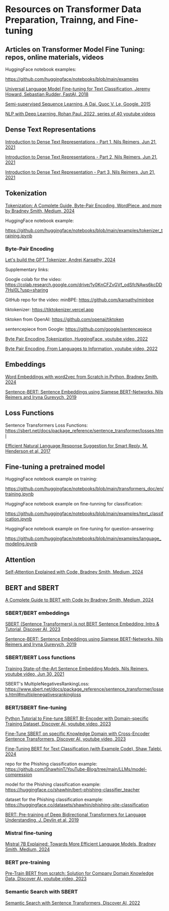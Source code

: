 # Resources on Transformer Data Preparation, Trainng, and Fine-tuning 

## Articles on Transformer Model Fine Tuning: repos, online materials, videos

HuggingFace notebook examples: 

  https://github.com/huggingface/notebooks/blob/main/examples

[Universal Language Model Fine-tuning for Text Classification, Jeremy Howard, Sebastian Rudder, FastAI, 2018](https://github.com/dimitarpg13/transformer_finetuning/blob/main/articles/Universal_Language_Model_Fine-tuning_for_Text_Classification_Howard_2018.pdf)

[Semi-supervised Sequence Learning, A Dai, Quoc V. Le, Google, 2015](https://github.com/dimitarpg13/transformer_finetuning/blob/main/articles/Semi-supervised_Sequence_Learning_Dai_2015.pdf)

[NLP with Deep Learning, Rohan Paul, 2022, series of 40 youtube videos](https://www.youtube.com/playlist?list=PLxqBkZuBynVTn2lkHNAcw6lgm1MD5QiMK)

## Dense Text Representations

[Introduction to Dense Text Representations - Part 1, Nils Reimers, Jun 21, 2021](https://youtu.be/qmN1fJ7Fdmo?si=sR50ZrGXURzY_weS)

[Introduction to Dense Text Representations - Part 2, Nils Reimers, Jun 21, 2021](https://youtu.be/0RV-q0--NLs?si=8cktLBFigHlNZzi-)

[Introduction to Dense Text Representation - Part 3, Nils Reimers, Jun 21, 2021](https://youtu.be/t4Gf4LruVZ4?si=C2fjB45Vsye0t97p)


## Tokenization

[Tokenization: A Complete Guide, Byte-Pair Encoding, WordPiece, and more by Bradney Smith, Medium, 2024](https://github.com/dimitarpg13/transformer_finetuning/blob/main/articles/tokenization/Tokenization_A_Complete_Guide_Byte-Pair_Encoding_WordPiece_and_more_by_Bradney_Smith_Medium_2024.pdf)

HuggingFace notebook example: 

  https://github.com/huggingface/notebooks/blob/main/examples/tokenizer_training.ipynb 


### Byte-Pair Encoding

[Let's build the GPT Tokenizer, Andrej Karpathy, 2024](https://youtu.be/zduSFxRajkE?si=AOUNH7lcQiZH5FeV)

  Supplementary links:

  Google colab for the video: https://colab.research.google.com/drive/1y0KnCFZvGVf_odSfcNAws6kcDD7HsI0L?usp=sharing

  GitHub repo for the video: minBPE: https://github.com/karpathy/minbpe

  tiktokenizer: https://tiktokenizer.vercel.app
  
  tiktoken from OpenAI: https://github.com/openai/tiktoken
  
  sentencepiece from Google: https://github.com/google/sentencepiece

[Byte Pair Encoding Tokenization, HuggingFace, youtube video, 2022](https://www.youtube.com/watch?v=HEikzVL-lZU)

[Byte Pair Encoding, From Languages to Information, youtube video, 2022](https://www.youtube.com/watch?v=tOMjTCO0htA)

## Embeddings

[Word Embeddings with word2vec from Scratch in Python, Bradney Smith, 2024](https://medium.com/p/eb9326c6ab7c)

[Sentence-BERT: Sentence Embeddings using Siamese BERT-Networks, Nils Reimers and Iryna Gurevych, 2019](https://github.com/dimitarpg13/transformer_finetuning/blob/main/articles/bert/Sentence-BERT-Sentence_Embeddings_using_Siamese_BERT-Networks_Reimers_2019.pdf)

## Loss Functions

Sentence Transformers Loss Functions: https://sbert.net/docs/package_reference/sentence_transformer/losses.html

[Efficient Natural Language Response Suggestion for Smart Reply, M. Henderson et al, 2017](https://github.com/dimitarpg13/transformer_finetuning/blob/main/articles/loss_functions/Efficient_Natural_Language_Response_Suggestion_for_Smart_Reply_Henderson_2017.pdf)

## Fine-tuning a pretrained model

HuggingFace notebook example on training: 

  https://github.com/huggingface/notebooks/blob/main/transformers_doc/en/training.ipynb

HuggingFace notebook example on fine-tunning for classification: 

  https://github.com/huggingface/notebooks/blob/main/examples/text_classification.ipynb

HuggingFace notebook example on fine-tuning for question-answering:

  https://github.com/huggingface/notebooks/blob/main/examples/language_modeling.ipynb


## Attention

[Self-Attention Explained with Code, Bradney Smith, Medium, 2024](https://medium.com/data-science/contextual-transformer-embeddings-using-self-attention-explained-with-diagrams-and-python-code-d7a9f0f4d94e)

## BERT and SBERT 

[A Complete Guide to BERT with Code by Bradney Smith, Medium, 2024](https://github.com/dimitarpg13/transformer_finetuning/blob/main/articles/bert/A_Complete_Guide_to_BERT_with_Code_by_Bradney_Smith_Medium_2024.pdf)

### SBERT/BERT embeddings

[SBERT (Sentence Transformers) is not BERT Sentence Embedding: Intro & Tutorial, Discover AI, 2023](https://youtu.be/lVqwznaVi78?si=-MJoRX51Z7P9un4P)

[Sentence-BERT: Sentence Embeddings using Siamese BERT-Networks, Nils Reimers and Iryna Gurevych, 2019](https://github.com/dimitarpg13/transformer_finetuning/blob/main/articles/bert/Sentence-BERT-Sentence_Embeddings_using_Siamese_BERT-Networks_Reimers_2019.pdf)

### SBERT/BERT Loss functions 

[Training State-of-the-Art Sentence Embedding Models, Nils Reimers, youtube video, Jun 30, 2021](https://youtu.be/RHXZKUr8qOY?si=5PIDz7nPaWtCwoy1)

SBERT's MultipleNegativesRankingLoss: https://www.sbert.net/docs/package_reference/sentence_transformer/losses.html#multiplenegativesrankingloss

### BERT/SBERT fine-tuning


[Python Tutorial to Fine-tune SBERT BI-Encoder with Domain-specific Training Dataset, Discover AI, youtube video, 2023](https://youtu.be/FidMAm-tj9k?si=oED-7avcJFsMrLyv)

[Fine-Tune SBERT on specific Knowledge Domain with Cross-Encoder Sentence Transformers, Discover AI, youtube video, 2023](https://youtu.be/JxfS5ZjdxGE?si=a87k5dtQzQu1qTu8)

[Fine-Tuning BERT for Text Classification (with Example Code), Shaw Talebi, 2024](https://youtu.be/4QHg8Ix8WWQ?si=DkQyws-ZPtiOJ5zS)

  repo for the Phishing classification example: https://github.com/ShawhinT/YouTube-Blog/tree/main/LLMs/model-compression

  model for the Phishing classification example: https://huggingface.co/shawhin/bert-phishing-classifier_teacher

  dataset for the Phishing classification example: https://huggingface.co/datasets/shawhin/phishing-site-classification

[BERT: Pre-training of Deep Bidirectional Transformers for Language Understanding, J. Devlin et al, 2019](https://github.com/dimitarpg13/transformer_finetuning/blob/main/articles/bert/BERT-Pre-training_of_Deep_Bidirectional_Transformers_for_Language_Understanding_Devlin_2019.pdf)

### Mistral fine-tuning

[Mistral 7B Explained: Towards More Efficient Language Models, Bradney Smith, Medium, 2024](https://github.com/dimitarpg13/transformer_finetuning/blob/main/articles/mistral/Mistral_7B_Explained_Towards_More_Efficient_Language_Models_by_Bradney_Smith_Medium_2024.pdf)

### BERT pre-training

[Pre-Train BERT from scratch: Solution for Company Domain Knowledge Data, Discover AI, youtube video, 2023](https://youtu.be/IcrN_L2w0_Y?si=C4mWIUrcxk-8HByx)

### Semantic Search with SBERT

[Semantic Search with Sentence Transformers, Discover AI, 2022](https://youtu.be/ewlCCB7EFPs?si=39x3WjNZQIyofWUm)


